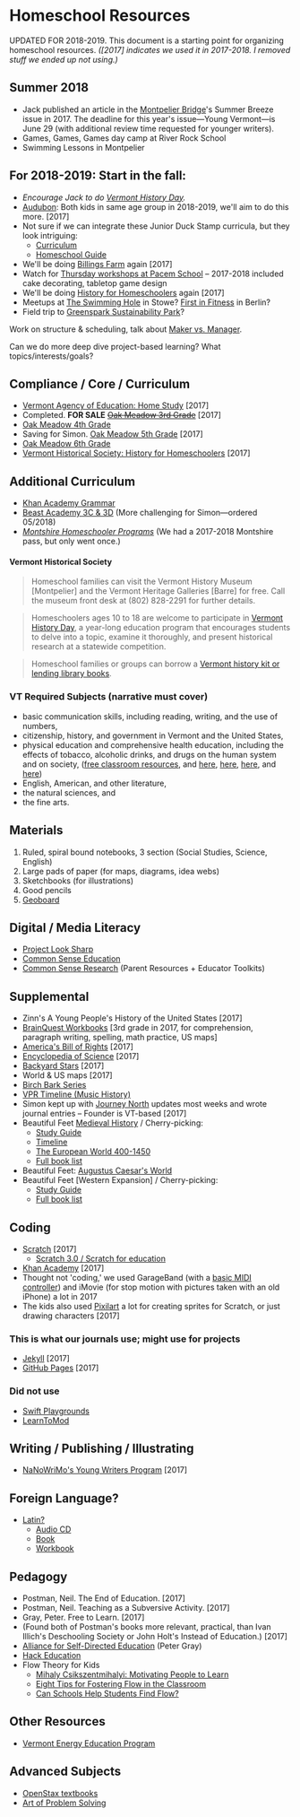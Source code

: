 # Homeschool Resources

UPDATED FOR 2018-2019. This document is a starting point for organizing homeschool resources. *([2017] indicates we used it in 2017-2018. I removed stuff we ended up not using.)*

## Summer 2018

* Jack published an article in the [Montpelier Bridge](http://www.montpelierbridge.com/)'s Summer Breeze issue in 2017. The deadline for this year's issue—Young Vermont—is June 29 (with additional review time requested for younger writers).
* Games, Games, Games day camp at River Rock School
* Swimming Lessons in Montpelier

## For 2018-2019: Start in the fall:

* *Encourage Jack to do [Vermont History Day](http://vermonthistory.org/educate/vermont-history-day).*
* [Audubon](http://vt.audubon.org/programs/homeschool-programs): Both kids in same age group in 2018-2019, we'll aim to do this more. [2017]
* Not sure if we can integrate these Junior Duck Stamp curricula, but they look intriguing:
  * [Curriculum](https://www.fws.gov/birds/education/junior-duck-stamp-conservation-program/conservation-education-curriculum.php)
  * [Homeschool Guide](https://www.fws.gov/migratorybirds/pdf/education/JuniorDuckStamp-HomeschoolGuide.pdf)
* We'll be doing [Billings Farm](https://billingsfarm.org/education/homeschooler-days/) again [2017]
* Watch for [Thursday workshops at Pacem School](http://pacemschool.org/beyond-academics/thursday-workshops/) &ndash; 2017-2018 included cake decorating, tabletop game design
* We'll be doing [History for Homeschoolers](http://vermonthistory.org/educate/homeschool) again [2017]
* Meetups at [The Swimming Hole](https://theswimmingholestowe.com/) in Stowe? [First in Fitness](http://www.firstinfitness.com/pool-schedule) in Berlin?
* Field trip to [Greenspark Sustainability Park](http://greensparkvt.com/)?

Work on structure & scheduling, talk about [Maker vs. Manager](http://www.paulgraham.com/makersschedule.html).

Can we do more deep dive project-based learning? What topics/interests/goals?

## Compliance / Core / Curriculum

* [Vermont Agency of Education: Home Study](http://education.vermont.gov/vermont-schools/school-operations/home-study) [2017]
* Completed. **FOR SALE** ~~[Oak Meadow 3rd Grade](http://www.oakmeadowbookstore.com/Third-Grade-c149/)~~ [2017]
* [Oak Meadow 4th Grade](http://www.oakmeadowbookstore.com/Fourth-Grade-c150/)
* Saving for Simon. [Oak Meadow 5th Grade](http://www.oakmeadowbookstore.com/Fifth-Grade-c151/) [2017]
* [Oak Meadow 6th Grade](http://www.oakmeadowbookstore.com/Sixth-Grade-c152/)
* [Vermont Historical Society: History for Homeschoolers](http://vermonthistory.org/educate/homeschool) [2017]

## Additional Curriculum

* [Khan Academy Grammar](https://www.khanacademy.org/humanities/grammar)
* [Beast Academy 3C & 3D](https://beastacademy.com/books/3C) (More challenging for Simon—ordered 05/2018)
* *[Montshire Homeschooler Programs](https://www.montshire.org/programs/list/category/homeschooler-programs)* (We had a 2017-2018 Montshire pass, but only went once.)

#### Vermont Historical Society

> Homeschool families can visit the Vermont History Museum [Montpelier] and the Vermont Heritage Galleries [Barre] for free. Call the museum front desk at (802) 828-2291 for further details.

> Homeschoolers ages 10 to 18 are welcome to participate in [Vermont History Day](http://vermonthistory.org/educate/vermont-history-day), a year-long education program that encourages students to delve into a topic, examine it thoroughly, and present historical research at a statewide competition.

> Homeschool families or groups can borrow a [Vermont history kit or lending library books](http://vermonthistory.org/educate/in-your-classroom).

### VT Required Subjects (narrative must cover)

* basic communication skills, including reading, writing, and the use of numbers,
* citizenship, history, and government in Vermont and the United States,
* physical education and comprehensive health education, including the effects of tobacco, alcoholic drinks, and drugs on the human system and on society, ([free classroom resources](https://teens.drugabuse.gov/teachers), and [here](https://teens.drugabuse.gov/national-drug-alcohol-facts-week/order-free-materials), [here](http://headsup.scholastic.com/teachers/collections/compilations-past-issues#annualcompilations), [here](http://headsup.scholastic.com/teachers/collections/student-activities-and-printable-worksheets), and [here](http://headsup.scholastic.com/sites/default/files/block/images/NIDA7_worksheet3.pdf))
* English, American, and other literature,
* the natural sciences, and
* the fine arts.

## Materials

1. Ruled, spiral bound notebooks, 3 section (Social Studies, Science, English)
2. Large pads of paper (for maps, diagrams, idea webs)
3. Sketchbooks (for illustrations)
4. Good pencils
5. [Geoboard](https://www.amazon.com/Learning-Resources-LER1512-Two-Sided-Geoboard/dp/B000XP1Z1A/ref=sr_1_3?ie=UTF8&qid=1526828265&sr=8-3&keywords=geoboard)

## Digital / Media Literacy

* [Project Look Sharp](https://www.projectlooksharp.org/?action=kits)
* [Common Sense Education](https://www.commonsense.org/education/)
* [Common Sense Research](https://www.commonsensemedia.org/research/news-and-americas-kids) (Parent Resources + Educator Toolkits)

## Supplemental

* Zinn's A Young People's History of the United States [2017]
* [BrainQuest Workbooks](https://www.amazon.com/Brain-Quest-Workbook-Grade-4/dp/0761150188/ref=sr_1_cc_1?s=aps&ie=UTF8&qid=1526864186&sr=1-1-catcorr&keywords=brainquest+grade+4) [3rd grade in 2017, for comprehension, paragraph writing, spelling, math practice, US maps]
* [America's Bill of Rights](http://www.bearpondbooks.com/book/9780062352309) [2017]
* [Encyclopedia of Science](http://www.bearpondbooks.com/book/9780756622206) [2017]
* [Backyard Stars](http://www.bearpondbooks.com/book/9781570541728) [2017]
* World & US maps [2017]
* [Birch Bark Series](https://www.amazon.com/Birchbark-House-Louise-Erdrich/dp/0786814543)
* [VPR Timeline (Music History)](http://digital.vpr.net/programs/timeline#stream/0)
* Simon kept up with [Journey North](http://journeynorth.org) updates most weeks and wrote journal entries – Founder is VT-based [2017]
* Beautiful Feet [Medieval History](http://bfbooks.com/Medieval-History-Intermediate-Pack) / Cherry-picking:
  * [Study Guide](http://bfbooks.com/Medieval-Intermediate-Study-Guide?sc=17&category=847)
  * [Timeline](http://bfbooks.com/Medieval-History-Timeline)
  * [The European World 400-1450](http://bfbooks.com/The-European-World-400-1450)
  * [Full book list](http://bfbooks.com/Medieval-History-Intermediate-Pack)
* Beautiful Feet: [Augustus Caesar's World](http://bfbooks.com/Augustus-Caesars-World?sc=17&category=8)
* Beautiful Feet [Western Expansion] / Cherry-picking:
  * [Study Guide](http://bfbooks.com/Western-Expansion-Study-Guide)
  * [Full book list](http://bfbooks.com/Western-Expansion-of-the-US-Pack)

## Coding

* [Scratch](http://scratch.mit.edu) [2017]
  * [Scratch 3.0 / Scratch for education](https://ww2.kqed.org/mindshift/2017/07/17/mits-scratch-program-is-evolving-for-greater-more-mobile-creativity/)
* [Khan Academy](https://www.khanacademy.org/) [2017]
* Thought not 'coding,' we used GarageBand (with a [basic MIDI controller](https://www.amazon.com/Korg-MICROKEY25-microKEY-MIDI-Keyboard/dp/B007VQIBB6)) and iMovie (for stop motion with pictures taken with an old iPhone) a lot in 2017
* The kids also used [Pixilart](https://www.pixilart.com/draw) a lot for creating sprites for Scratch, or just drawing characters [2017]

### This is what our journals use; might use for projects

* [Jekyll](http://jekyllrb.com) [2017]
* [GitHub Pages](https://pages.github.com/) [2017]

### Did not use

* [Swift Playgrounds](https://www.apple.com/swift/playgrounds/)
* [LearnToMod](https://www.learntomod.com/)

## Writing / Publishing / Illustrating

* [NaNoWriMo's Young Writers Program](https://ywp.nanowrimo.org/pages/writer-resources) [2017]

## Foreign Language?

* [Latin?](https://oakmeadow.com/news/courses/latin-i/)
  * [Audio CD](https://www.amazon.com/North-American-Cambridge-Latin-Course/dp/0521005027/ref=sr_1_1?ie=UTF8&qid=1526782388&sr=8-1&keywords=Cambridge+Latin+Course%3A+Unit+1+audio+cd)
  * [Book](https://www.amazon.com/Cambridge-Latin-Course-North-American/dp/0521004349)
  * [Workbook](https://www.amazon.com/Cambridge-Latin-Course-North-American/dp/0521004349)

## Pedagogy

* Postman, Neil. The End of Education. [2017]
* Postman, Neil. Teaching as a Subversive Activity. [2017]
* Gray, Peter. Free to Learn. [2017]
* (Found both of Postman's books more relevant, practical, than Ivan Illich's Deschooling Society or John Holt's Instead of Education.) [2017]
* [Alliance for Self-Directed Education](https://www.self-directed.org/) (Peter Gray)
* [Hack Education](http://hackeducation.com/)
* Flow Theory for Kids
  * [Mihaly Csikszentmihalyi: Motivating People to Learn](https://www.edutopia.org/mihaly-csikszentmihalyi-motivating-people-learn)
  * [Eight Tips for Fostering Flow in the Classroom](https://greatergood.berkeley.edu/article/item/eight_tips_for_fostering_flow_in_the_classroom)
  * [Can Schools Help Students Find Flow?](https://greatergood.berkeley.edu/article/item/can_schools_help_students_find_flow)

## Other Resources

* [Vermont Energy Education Program](http://veep.org/veep-programs/veep-curricula/)

## Advanced Subjects

* [OpenStax textbooks](https://openstax.org/subjects)
* [Art of Problem Solving](https://artofproblemsolving.com/)
